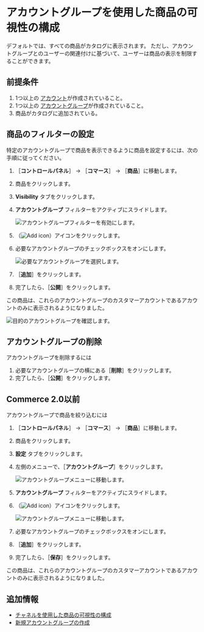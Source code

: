 # アカウントグループを使用した商品の可視性の構成

デフォルトでは、すべての商品がカタログに表示されます。 ただし、アカウントグループとのユーザーの関連付けに基づいて、ユーザーは商品の表示を制限することができます。

<a name="prerequisites" />

## 前提条件

1. 1つ以上の [アカウント](../../../users-and-accounts/account-management.md)が作成されていること。
1. 1つ以上の [アカウントグループ](../../../users-and-accounts/account-management/creating-a-new-account-group.md)が作成されていること。
1. 商品がカタログに追加されている。

<a name="configuring-a-products-filter" />

## 商品のフィルターの設定

特定のアカウントグループで商品を表示できるように商品を設定するには、次の手順に従ってください。

1. ［**コントロールパネル**］ → ［**コマース**］ → ［**商品**］に移動します。
1. 商品をクリックします。
1. **Visibility** タブをクリックします。
1. **アカウントグループ** フィルターをアクティブにスライドします。

    ![アカウントグループフィルターを有効にします。](./configuring-product-visibility-using-account-groups/images/01.png)

1. （![Add icon](../../../images/icon-add.png)）アイコンをクリックします。
1. 必要なアカウントグループのチェックボックスをオンにします。

    ![必要なアカウントグループを選択します。](./configuring-product-visibility-using-account-groups/images/02.png)

1. ［**追加**］をクリックします。
1. 完了したら、［**公開**］をクリックします。

この商品は、これらのアカウントグループのカスタマーアカウントであるアカウントのみに表示されるようになりました。

![目的のアカウントグループを確認します。](./configuring-product-visibility-using-account-groups/images/03.png)

<a name="removing-account-groups" />

## アカウントグループの削除

アカウントグループを削除するには

1. 必要なアカウントグループの横にある［**削除**］をクリックします。
1. 完了したら、［**公開**］をクリックします。

<a name="commerce-20-and-below" />

## Commerce 2.0以前

アカウントグループで商品を絞り込むには

1. ［**コントロールパネル**］ → ［**コマース**］ → ［**商品**］に移動します。
1. 商品をクリックします。
1. **設定** タブをクリックします。
1. 左側のメニューで、［**アカウントグループ**］をクリックします。

    ![アカウントグループメニューに移動します。](./configuring-product-visibility-using-account-groups/images/04.png)

1. **アカウントグループ** フィルターをアクティブにスライドします。
1. （![Add icon](../../../images/icon-add.png)）アイコンをクリックします。

    ![アカウントグループメニューに移動します。](./configuring-product-visibility-using-account-groups/images/05.png)

1. 必要なアカウントグループのチェックボックスをオンにします。
1. ［**追加**］をクリックします。
1. 完了したら、［**保存**］をクリックします。

この商品は、これらのアカウントグループのカスタマーアカウントであるアカウントのみに表示されるようになりました。

<a name="additional-information" />

## 追加情報

* [チャネルを使用した商品の可視性の構成](../../../store-management/channels/configuring-product-visibility-using-channels.md)
* [新規アカウントグループの作成](../../../users-and-accounts/account-management/creating-a-new-account-group.md)
